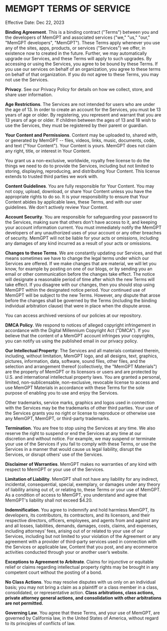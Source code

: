 MEMGPT TERMS OF SERVICE
========================

Effective Date: Dec 22, 2023

**Binding Agreement**. This is a binding contract ("Terms") between you and the developers of MemGPT and associated services ("we," "us," "our," "MemGPT developers", "MemGPT"). These Terms apply whenever you use any of the sites, apps, products, or services ("Services") we offer, in existence now to created in the future. Further, we may automatically upgrade our Services, and these Terms will apply to such upgrades. By accessing or using the Services, you agree to be bound by these Terms. If you use our services on behalf of an organization, you agree to these terms on behalf of that organization. If you do not agree to these Terms, you may not use the Services.

**Privacy**. See our Privacy Policy for details on how we collect, store, and share user information.

**Age Restrictions**. The Services are not intended for users who are under the age of 13. In order to create an account for the Services, you must be 13 years of age or older. By registering, you represent and warrant that you are 13 years of age or older. If children between the ages of 13 and 18 wish to use the Services, they must be registered by their parent or guardian.

**Your Content and Permissions**. Content may be uploaded to, shared with, or generated by MemGPT -- files, videos, links, music, documents, code, and text ("Your Content"). Your Content is yours. MemGPT does not claim any right, title, or interest in Your Content.

You grant us a non-exclusive, worldwide, royalty free license to do the things we need to do to provide the Services, including but not limited to storing, displaying, reproducing, and distributing Your Content. This license extends to trusted third parties we work with.

**Content Guidelines**. You are fully responsible for Your Content. You may not copy, upload, download, or share Your Content unless you have the appropriate rights to do so. It is your responsibility to ensure that Your Content abides by applicable laws, these Terms, and with our user guidelines. We don't actively review Your Content.

**Account Security**. You are responsible for safeguarding your password to the Services, making sure that others don't have access to it, and keeping your account information current. You must immediately notify the MemGPT developers of any unauthorized uses of your account or any other breaches of security. MemGPT will not be liable for your acts or omissions, including any damages of any kind incurred as a result of your acts or omissions.

**Changes to these Terms**. We are constantly updating our Services, and that means sometimes we have to change the legal terms under which our Services are offered. If we make changes that are material, we will let you know, for example by posting on one of our blogs, or by sending you an email or other communication before the changes take effect. The notice will designate a reasonable period of time after which the new Terms will take effect. If you disagree with our changes, then you should stop using MemGPT within the designated notice period. Your continued use of MemGPT will be subject to the new Terms. However, any dispute that arose before the changes shall be governed by the Terms (including the binding individual arbitration clause) that were in place when the dispute arose.

You can access archived versions of our policies at our repository.

**DMCA Policy**. We respond to notices of alleged copyright infringement in accordance with the Digital Millennium Copyright Act ("DMCA"). If you believe that the content of a MemGPT account infringes your copyrights, you can notify us using the published email in our privacy policy. 

**Our Intellectual Property**: The Services and all materials contained therein, including, without limitation, MemGPT logo, and all designs, text, graphics, pictures, information, data, software, sound files, other files, and the selection and arrangement thereof (collectively, the "MemGPT Materials") are the property of MemGPT or its licensors or users and are protected by U.S. and international intellectual property laws. You are granted a personal, limited, non-sublicensable, non-exclusive, revocable license to access and use MemGPT Materials in accordance with these Terms for the sole purpose of enabling you to use and enjoy the Services.

Other trademarks, service marks, graphics and logos used in connection with the Services may be the trademarks of other third parties. Your use of the Services grants you no right or license to reproduce or otherwise use any MemGPT, MemGPT, or third-party trademarks.

**Termination**. You are free to stop using the Services at any time. We also reserve the right to suspend or end the Services at any time at our discretion and without notice. For example, we may suspend or terminate your use of the Services if you fail to comply with these Terms, or use the Services in a manner that would cause us legal liability, disrupt the Services, or disrupt others' use of the Services.

**Disclaimer of Warranties**. MemGPT makes no warranties of any kind with respect to MemGPT or your use of the Services.

**Limitation of Liability**. MemGPT shall not have any liability for any indirect, incidental, consequential, special, exemplary, or damages under any theory of liability arising out of, or relating to, these Terms or your use of MemGPT. As a condition of access to MemGPT, you understand and agree that MemGPT's liability shall not exceed $4.20.

**Indemnification**. You agree to indemnify and hold harmless MemGPT, its developers, its contributors, its contractors, and its licensors, and their respective directors, officers, employees, and agents from and against any and all losses, liabilities, demands, damages, costs, claims, and expenses, including attorneys’ fees, arising out of or related to your use of our Services, including but not limited to your violation of the Agreement or any agreement with a provider of third-party services used in connection with the Services or applicable law, Content that you post, and any ecommerce activities conducted through your or another user’s website.

**Exceptions to Agreement to Arbitrate**. Claims for injunctive or equitable relief or claims regarding intellectual property rights may be brought in any competent court without the posting of a bond.

**No Class Actions**. You may resolve disputes with us only on an individual basis; you may not bring a claim as a plaintiff or a class member in a class, consolidated, or representative action. **Class arbitrations, class actions, private attorney general actions, and consolidation with other arbitrations are not permitted.**

**Governing Law**. You agree that these Terms, and your use of MemGPT, are governed by California law, in the United States of America, without regard to its principles of conflicts of law.